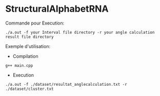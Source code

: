 # StructuralAlphabetRNA

Commande pour Execution:

```
./a.out -f your Interval file directory -r your angle calculation result file directory

```

Exemple d'utilisation:

- Compilation

```
g++ main.cpp

```
- Execution

```
./a.out -f ./dataset/resultat_anglecalculation.txt -r ./dataset/cluster.txt

```

